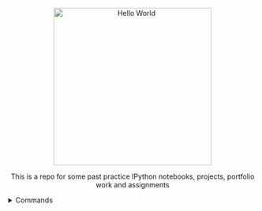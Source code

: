 <p align="center">
  <a href="https://github.com/Mentors4EDU">
    <img src="https://miro.medium.com/max/1024/0*4ty0Adbdg4dsVBo3.png" width="320" alt="Hello World">
  </a>
</p>

<p align="center">
This is a repo for some past practice IPython notebooks, projects, portfolio work and assignments
</p>

<details>
  <summary>Commands</summary>

### Commands:

**Import:**
```python
import pandas as pd
```

**Reading a CSV:**
```python
df  = pd.read_csv("Directory/File.csv")
```
**Printing:** 
```python 
print(df)
```

**Import an Image:**
```python
from IPython.display import Image
Image(filename='/home/user/directory/imagename.png')
```

**Yes/No Columns:**
```python
filename_df['EXAMPLE'] = [1 if e == 'Yes' else 0 for e in filename_df['EXAMPLE']]
```
**Data Frames:**
```python
df = pd.DataFrame([(.2, .3), (.0, .6), (.6, .0), (.2, .1)],
columns=['yes', 'no'])
```
**Categories w/ Print:**
```python
df_Category = pd.get_dummies(df['Category'])
df_Example = pd.get_dummies(df['Example'])
df_concat = pd.concat([df, df_Category, df_Example], axis=1)
print (df_concat.head())
```
**Set Font**
```python
plt.rc("font", size=8)
```
**Set Style:**
```python
sns.set(style="white")
sns.set(style="whitegrid", color_codes=True)
```
**Data Unique:**
```python
data['Category'].unique
```
**X/Y Predict**
```python
y_true = [df]
y_pred = [df.unique]
confusion_matrix(y_true, y_pred)
```
**Confusion Matrix:**
```python
confusion_matrix(y_true, y_pred)
```
**Density Plot:**
```python
df.plot()
df.plot(kind='density')
```
**Search Missing Values:**
```python
df = pd.read_csv('Downloads/ExampleFile.csv', dtype=str)
missing_values = ["n/a", "na", "--"]
df = pd.read_csv("Downloads/ExampleFile.csv", na_values = missing_values)
print(df['Example'])
```
**Data Type Object:**
```python
d = {'col1': [1, 2], 'col2': [3, 4]}
df = pd.DataFrame(data=d)
df.dtypes
dtype: object
```
**Calculate Mean:**
```python
def calculate_mean(n):
    s = sum("example")
    N = len(n)
    mean = s / N
    return mean
print(mean)
```
**Group by Mean:**  
*Source: https://datatofish.com/use-pandas-to-calculate-stats-from-an-imported-csv-file/*
```python
groupby_mean1 = df.groupby(['Sample1']).mean() 
groupby_count1 = df.groupby(['Sample1']).count()
groupby_mean2 = df.groupby(['Sample2']).mean() 
groupby_count2 = df.groupby(['Sample2']).count()
print ('Sum of values, grouped by sample1: ' + str(groupby_mean1))
print ('Sum of values, grouped by sample2: ' + str(groupby_mean2))
```
**Data:**
```python
data= d['Example']
```
**Scatter Plots:**
```python
plt.scatter(data, example, edgecolors='r')
```
**Plot Labels:**
```python
plt.xlabel('Label1')
plt.ylabel('Label2')
plt.title('TitleExample')
plt.show()
```
**Data Frame (Drop):**
```python
df = df.drop(columns=['SAMPLE1', 'SAMPLE2'])
```
**Print Head:**
```python
print (df.head())
```
**intColumns:**
```python
intColumns = [c for c in df.columns if df[c].dtype == 'int']
intColumns.remove('SAMPLE`)
df[intColumns] = df[intColumns].astype('float64')
```
**dmba import:**
```python
from dmba import classificationSummary
train_df, valid_df = train_test_split(df, test_size=0.4, random_state=1)
```
**Pivot Tables:**
```python
pd.pivot_table(df, 
               values='ValueExample',
               index=['IndexName'],
               columns=['Column'],
               aggfunc='count'
              )
```
**Random State:**
```python
rng = np.random.RandomState(1)
```
**Import Warnings:**
```python
import warnings
warnings.filterwarnings('ignore')
```
**Series/Dummies:**
```python
s = pd.Series(list(df))
pd.get_dummies(s)
pd.get_dummies(df, dummy_na=True)
df = pd.DataFrame({'Cat': ['1', '1', '2'], 'OtherCat': ['1', '2', '3']})
```
**Array:**
```python
y = np.array([1, 2, 3, 4, 5, 6, 7])
```
**Print Predict:**
```python
print(clf.predict(X[2:3]))
```
**train_df.shape:**
```python
train_df, valid_df = train_test_split(df, test_size=0.4, random_state=1)
print('Training set:', train_df.shape, 'Validation set:', valid_df.shape)
```
**Describe:**
```python
df.describe()
```
**Heatmap:**
```python
corr = df.corr()
fig, ax = plt.subplots(figsize=(8, 8))
sns.heatmap(corr, cmap='magma', annot=True, fmt=".2f")
plt.xticks(range(len(corr.columns)), corr.columns);
plt.yticks(range(len(corr.columns)), corr.columns)
plt.show()
```
**Create a Plot:**
```python
type_list= Counter(df['name_Type'])
labels = type_list.keys()
sizes = type_list.values()
f, axes = plt.subplots(1,2,figsize=(14,4))
sns.countplot(df['name_Type'], ax = axes[0], palette="Set1")
axes[0].set_xlabel('name Type', fontsize=14)
axes[0].set_ylabel('Count', fontsize=14)
axes[0].yaxis.tick_left()
sns.violinplot(x = 'name_Type', y = 'LABELNAME', data = df, ax = axes[1])
axes[1].set_xlabel('name Type', fontsize=14)
axes[1].set_ylabel('LABELNAME', fontsize=14)
axes[1].yaxis.set_label_position("right")
axes[1].yaxis.tick_right()
plt.show()
```

